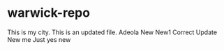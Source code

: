# warwick-repo
This is my city.
This is an updated file.
Adeola
New
New1
Correct
Update
New me
Just
yes
new
